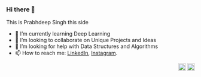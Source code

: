 ### Hi there 👋

This is Prabhdeep Singh this side
<!--
**prabhdeepsingh3499/prabhdeepsingh3499** is a ✨ _special_ ✨ repository because its `README.md` (this file) appears on your GitHub profile.
-->

- 🌱 I’m currently learning Deep Learning
- 👯 I’m looking to collaborate on Unique Projects and Ideas
- 🤔 I’m looking for help with Data Structures and Algorithms
- 📫 How to reach me: [LinkedIn](https://www.linkedin.com/in/prabhdeepsingh0304/), [Instagram](https://www.instagram.com/prabhdeep.singh.3499/).

<p align="right">
<a href=https://www.instagram.com/prabhdeep.singh.3499/ target="blank"><img align="center" src=https://cdn.jsdelivr.net/npm/simple-icons@3.0.1/icons/instagram.svg alt="prabhdeep.singh.3499" height="20" width="20" /></a>
<a href=https://www.linkedin.com/in/prabhdeep-singh-946672156/ target="blank"><img align="center" src=https://cdn.jsdelivr.net/npm/simple-icons@3.0.1/icons/linkedin.svg alt="prabhdeep-singh-946672156" height="20" width="20" /></a>
</p>
